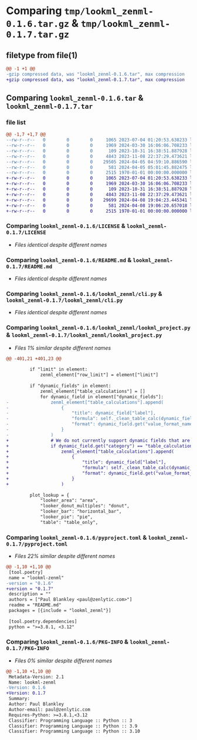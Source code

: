 # Comparing `tmp/lookml_zenml-0.1.6.tar.gz` & `tmp/lookml_zenml-0.1.7.tar.gz`

## filetype from file(1)

```diff
@@ -1 +1 @@
-gzip compressed data, was "lookml_zenml-0.1.6.tar", max compression
+gzip compressed data, was "lookml_zenml-0.1.7.tar", max compression
```

## Comparing `lookml_zenml-0.1.6.tar` & `lookml_zenml-0.1.7.tar`

### file list

```diff
@@ -1,7 +1,7 @@
--rw-r--r--   0        0        0     1065 2023-07-04 01:20:53.638233 lookml_zenml-0.1.6/LICENSE
--rw-r--r--   0        0        0     1969 2024-03-30 16:06:06.708233 lookml_zenml-0.1.6/README.md
--rw-r--r--   0        0        0      109 2023-10-31 16:38:51.887928 lookml_zenml-0.1.6/lookml_zenml/__init__.py
--rw-r--r--   0        0        0     4843 2023-11-08 22:37:29.473621 lookml_zenml-0.1.6/lookml_zenml/cli.py
--rw-r--r--   0        0        0    29505 2024-04-05 04:59:10.886590 lookml_zenml-0.1.6/lookml_zenml/lookml_project.py
--rw-r--r--   0        0        0      581 2024-04-05 05:01:45.882475 lookml_zenml-0.1.6/pyproject.toml
--rw-r--r--   0        0        0     2515 1970-01-01 00:00:00.000000 lookml_zenml-0.1.6/PKG-INFO
+-rw-r--r--   0        0        0     1065 2023-07-04 01:20:53.638233 lookml_zenml-0.1.7/LICENSE
+-rw-r--r--   0        0        0     1969 2024-03-30 16:06:06.708233 lookml_zenml-0.1.7/README.md
+-rw-r--r--   0        0        0      109 2023-10-31 16:38:51.887928 lookml_zenml-0.1.7/lookml_zenml/__init__.py
+-rw-r--r--   0        0        0     4843 2023-11-08 22:37:29.473621 lookml_zenml-0.1.7/lookml_zenml/cli.py
+-rw-r--r--   0        0        0    29699 2024-04-08 19:04:23.445341 lookml_zenml-0.1.7/lookml_zenml/lookml_project.py
+-rw-r--r--   0        0        0      581 2024-04-08 19:06:20.657018 lookml_zenml-0.1.7/pyproject.toml
+-rw-r--r--   0        0        0     2515 1970-01-01 00:00:00.000000 lookml_zenml-0.1.7/PKG-INFO
```

### Comparing `lookml_zenml-0.1.6/LICENSE` & `lookml_zenml-0.1.7/LICENSE`

 * *Files identical despite different names*

### Comparing `lookml_zenml-0.1.6/README.md` & `lookml_zenml-0.1.7/README.md`

 * *Files identical despite different names*

### Comparing `lookml_zenml-0.1.6/lookml_zenml/cli.py` & `lookml_zenml-0.1.7/lookml_zenml/cli.py`

 * *Files identical despite different names*

### Comparing `lookml_zenml-0.1.6/lookml_zenml/lookml_project.py` & `lookml_zenml-0.1.7/lookml_zenml/lookml_project.py`

 * *Files 1% similar despite different names*

```diff
@@ -401,21 +401,23 @@
 
         if "limit" in element:
             zenml_element["row_limit"] = element["limit"]
 
         if "dynamic_fields" in element:
             zenml_element["table_calculations"] = []
             for dynamic_field in element["dynamic_fields"]:
-                zenml_element["table_calculations"].append(
-                    {
-                        "title": dynamic_field["label"],
-                        "formula": self._clean_table_calc(dynamic_field["expression"], element=element),
-                        "format": dynamic_field.get("value_format_name", "decimal_1"),
-                    }
-                )
+                # We do not currently support dynamic fields that are not table calculations
+                if dynamic_field.get("category") == "table_calculation":
+                    zenml_element["table_calculations"].append(
+                        {
+                            "title": dynamic_field["label"],
+                            "formula": self._clean_table_calc(dynamic_field["expression"], element=element),
+                            "format": dynamic_field.get("value_format_name", "decimal_1"),
+                        }
+                    )
 
         plot_lookup = {
             "looker_area": "area",
             "looker_donut_multiples": "donut",
             "looker_bar": "horizontal_bar",
             "looker_pie": "pie",
             "table": "table_only",
```

### Comparing `lookml_zenml-0.1.6/pyproject.toml` & `lookml_zenml-0.1.7/pyproject.toml`

 * *Files 22% similar despite different names*

```diff
@@ -1,10 +1,10 @@
 [tool.poetry]
 name = "lookml-zenml"
-version = "0.1.6"
+version = "0.1.7"
 description = ""
 authors = ["Paul Blankley <paul@zenlytic.com>"]
 readme = "README.md"
 packages = [{include = "lookml_zenml"}]
 
 [tool.poetry.dependencies]
 python = ">=3.8.1, <3.12"
```

### Comparing `lookml_zenml-0.1.6/PKG-INFO` & `lookml_zenml-0.1.7/PKG-INFO`

 * *Files 0% similar despite different names*

```diff
@@ -1,10 +1,10 @@
 Metadata-Version: 2.1
 Name: lookml-zenml
-Version: 0.1.6
+Version: 0.1.7
 Summary: 
 Author: Paul Blankley
 Author-email: paul@zenlytic.com
 Requires-Python: >=3.8.1,<3.12
 Classifier: Programming Language :: Python :: 3
 Classifier: Programming Language :: Python :: 3.9
 Classifier: Programming Language :: Python :: 3.10
```

